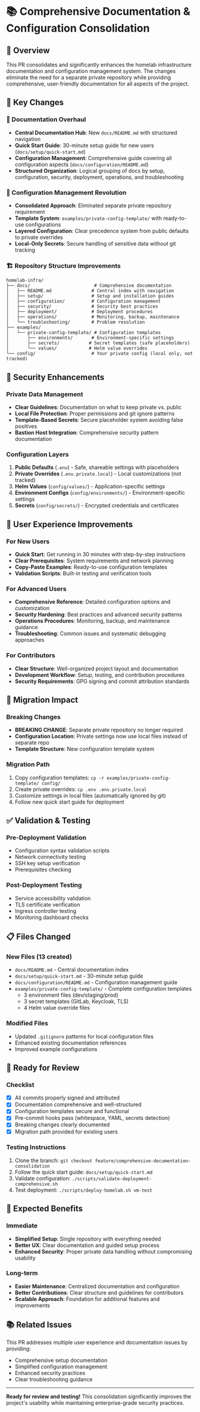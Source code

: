 # 📚 Comprehensive Documentation & Configuration Consolidation

## 🎯 Overview

This PR consolidates and significantly enhances the homelab infrastructure documentation and configuration management system. The changes eliminate the need for a separate private repository while providing comprehensive, user-friendly documentation for all aspects of the project.

## 🚀 Key Changes

### 📖 Documentation Overhaul

- **Central Documentation Hub**: New `docs/README.md` with structured navigation
- **Quick Start Guide**: 30-minute setup guide for new users (`docs/setup/quick-start.md`)
- **Configuration Management**: Comprehensive guide covering all configuration aspects (`docs/configuration/README.md`)
- **Structured Organization**: Logical grouping of docs by setup, configuration, security, deployment, operations, and troubleshooting

### 🔧 Configuration Management Revolution

- **Consolidated Approach**: Eliminated separate private repository requirement
- **Template System**: `examples/private-config-template/` with ready-to-use configurations
- **Layered Configuration**: Clear precedence system from public defaults to private overrides
- **Local-Only Secrets**: Secure handling of sensitive data without git tracking

### 🏗️ Repository Structure Improvements

```
homelab-infra/
├── docs/                        # Comprehensive documentation
│   ├── README.md               # Central index with navigation
│   ├── setup/                  # Setup and installation guides
│   ├── configuration/          # Configuration management
│   ├── security/               # Security best practices
│   ├── deployment/             # Deployment procedures
│   ├── operations/             # Monitoring, backup, maintenance
│   └── troubleshooting/        # Problem resolution
├── examples/
│   └── private-config-template/ # Configuration templates
│       ├── environments/       # Environment-specific settings
│       ├── secrets/           # Secret templates (safe placeholders)
│       └── values/            # Helm value overrides
└── config/                     # Your private config (local only, not tracked)
```

## 🔐 Security Enhancements

### Private Data Management

- **Clear Guidelines**: Documentation on what to keep private vs. public
- **Local File Protection**: Proper permissions and git ignore patterns
- **Template-Based Secrets**: Secure placeholder system avoiding false positives
- **Bastion Host Integration**: Comprehensive security pattern documentation

### Configuration Layers

1. **Public Defaults** (`.env`) - Safe, shareable settings with placeholders
2. **Private Overrides** (`.env.private.local`) - Local customizations (not tracked)
3. **Helm Values** (`config/values/`) - Application-specific settings
4. **Environment Configs** (`config/environments/`) - Environment-specific settings
5. **Secrets** (`config/secrets/`) - Encrypted credentials and certificates

## 👥 User Experience Improvements

### For New Users

- **Quick Start**: Get running in 30 minutes with step-by-step instructions
- **Clear Prerequisites**: System requirements and network planning
- **Copy-Paste Examples**: Ready-to-use configuration templates
- **Validation Scripts**: Built-in testing and verification tools

### For Advanced Users

- **Comprehensive Reference**: Detailed configuration options and customization
- **Security Hardening**: Best practices and advanced security patterns
- **Operations Procedures**: Monitoring, backup, and maintenance guidance
- **Troubleshooting**: Common issues and systematic debugging approaches

### For Contributors

- **Clear Structure**: Well-organized project layout and documentation
- **Development Workflow**: Setup, testing, and contribution procedures
- **Security Requirements**: GPG signing and commit attribution standards

## 🔄 Migration Impact

### Breaking Changes

- **BREAKING CHANGE**: Separate private repository no longer required
- **Configuration Location**: Private settings now use local files instead of separate repo
- **Template Structure**: New configuration template system

### Migration Path

1. Copy configuration templates: `cp -r examples/private-config-template/ config/`
2. Create private overrides: `cp .env .env.private.local`
3. Customize settings in local files (automatically ignored by git)
4. Follow new quick start guide for deployment

## ✅ Validation & Testing

### Pre-Deployment Validation

- Configuration syntax validation scripts
- Network connectivity testing
- SSH key setup verification
- Prerequisites checking

### Post-Deployment Testing

- Service accessibility validation
- TLS certificate verification
- Ingress controller testing
- Monitoring dashboard checks

## 📋 Files Changed

### New Files (13 created)

- `docs/README.md` - Central documentation index
- `docs/setup/quick-start.md` - 30-minute setup guide
- `docs/configuration/README.md` - Configuration management guide
- `examples/private-config-template/` - Complete configuration templates
  - 3 environment files (dev/staging/prod)
  - 3 secret templates (GitLab, Keycloak, TLS)
  - 4 Helm value override files

### Modified Files

- Updated `.gitignore` patterns for local configuration files
- Enhanced existing documentation references
- Improved example configurations

## 🚦 Ready for Review

### Checklist

- [x] All commits properly signed and attributed
- [x] Documentation comprehensive and well-structured
- [x] Configuration templates secure and functional
- [x] Pre-commit hooks pass (whitespace, YAML, secrets detection)
- [x] Breaking changes clearly documented
- [x] Migration path provided for existing users

### Testing Instructions

1. Clone the branch: `git checkout feature/comprehensive-documentation-consolidation`
2. Follow the quick start guide: `docs/setup/quick-start.md`
3. Validate configuration: `./scripts/validate-deployment-comprehensive.sh`
4. Test deployment: `./scripts/deploy-homelab.sh vm-test`

## 🎉 Expected Benefits

### Immediate

- **Simplified Setup**: Single repository with everything needed
- **Better UX**: Clear documentation and guided setup process
- **Enhanced Security**: Proper private data handling without compromising usability

### Long-term

- **Easier Maintenance**: Centralized documentation and configuration
- **Better Contributions**: Clear structure and guidelines for contributors
- **Scalable Approach**: Foundation for additional features and improvements

## 📚 Related Issues

This PR addresses multiple user experience and documentation issues by providing:

- Comprehensive setup documentation
- Simplified configuration management
- Enhanced security practices
- Clear troubleshooting guidance

---

**Ready for review and testing!** This consolidation significantly improves the project's usability while maintaining enterprise-grade security practices.
